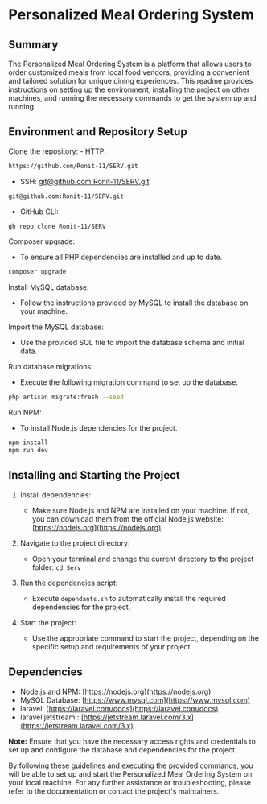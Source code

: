 # Personalized Meal Ordering System

## Summary
The Personalized Meal Ordering System is a platform that allows users to order customized meals from local food vendors, providing a convenient and tailored solution for unique dining experiences. This readme provides instructions on setting up the environment, installing the project on other machines, and running the necessary commands to get the system up and running.

## Environment and Repository Setup
Clone the repository: 
    - HTTP:
```bash
https://github.com/Ronit-11/SERV.git
```
   - SSH: [git@github.com:Ronit-11/SERV.git]()
```bash
git@github.com:Ronit-11/SERV.git
```
   - GitHub CLI:
 ```bash
gh repo clone Ronit-11/SERV
``` 

Composer upgrade:
   - To ensure all PHP dependencies are installed and up to date.
```bash
composer upgrade
```

Install MySQL database:
   - Follow the instructions provided by MySQL to install the database on your machine.

Import the MySQL database:
   - Use the provided SQL file to import the database schema and initial data.

Run database migrations:
   - Execute the following migration command to set up the database.
```bash
php artisan migrate:fresh --seed
```

Run NPM:
   - To install Node.js dependencies for the project.
```bash
npm install
npm run dev
```

## Installing and Starting the Project
1. Install dependencies:
   - Make sure Node.js and NPM are installed on your machine. If not, you can download them from the official Node.js website: [https://nodejs.org](https://nodejs.org).

2. Navigate to the project directory:
   - Open your terminal and change the current directory to the project folder: `cd Serv`

3. Run the dependencies script:
   - Execute `dependants.sh` to automatically install the required dependencies for the project.

4. Start the project:
   - Use the appropriate command to start the project, depending on the specific setup and requirements of your project.

## Dependencies
- Node.js and NPM: [https://nodejs.org](https://nodejs.org)
- MySQL Database: [https://www.mysql.com](https://www.mysql.com)
- laravel: [https://laravel.com/docs](https://laravel.com/docs)
- laravel jetstream : [https://jetstream.laravel.com/3.x](https://jetstream.laravel.com/3.x)

**Note:** Ensure that you have the necessary access rights and credentials to set up and configure the database and dependencies for the project.

By following these guidelines and executing the provided commands, you will be able to set up and start the Personalized Meal Ordering System on your local machine. For any further assistance or troubleshooting, please refer to the documentation or contact the project's maintainers.
